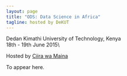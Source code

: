 ```yaml
---
layout: page
title: "ODS: Data Science in Africa"
tagline: hosted by DeKUT
---
```


Dedan Kimathi University of Technology, Kenya\
 18th - 19th June 2015\

Hosted by [Ciira wa Maina](https://sites.google.com/site/cwamainadekut/)


To appear here.

